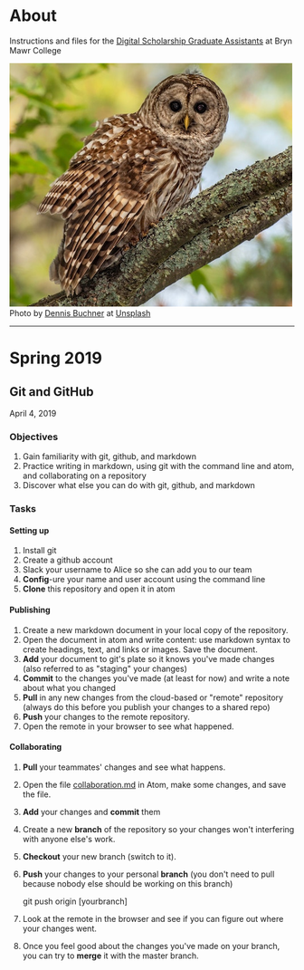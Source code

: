 # About
Instructions and files for the [Digital Scholarship Graduate Assistants](http://digitalscholarship.blogs.brynmawr.edu/gcol/) at Bryn Mawr College

![An owl on a branch](/images/owl-buchner.jpg)
Photo by [Dennis Buchner](https://unsplash.com/@baitman) at [Unsplash](unsplash.com)

---
# Spring 2019

## Git and GitHub
April 4, 2019

### Objectives
1. Gain familiarity with git, github, and markdown
2. Practice writing in markdown, using git with the command line and atom, and collaborating on a repository
3. Discover what else you can do with git, github, and markdown

### Tasks

#### Setting up
1. Install git
2. Create a github account
3. Slack your username to Alice so she can add you to our team
4. **Config**-ure your name and user account using the command line
5. **Clone** this repository and open it in atom

#### Publishing
1. Create a new markdown document in your local copy of the repository.
2. Open the document in atom and write content: use markdown syntax to create headings, text, and links or images. Save the document.
4. **Add** your document to git's plate so it knows you've made changes (also referred to as "staging" your changes)
5. **Commit** to the changes you've made (at least for now) and write a note about what you changed
6. **Pull** in any new changes from the cloud-based or "remote" repository (always do this before you publish your changes to a shared repo)
7. **Push** your changes to the remote repository.
8. Open the remote in your browser to see what happened.

#### Collaborating
1. **Pull** your teammates' changes and see what happens.
2. Open the file [collaboration.md](/collaboration.md) in Atom, make some changes, and save the file.
3. **Add** your changes and **commit** them
2. Create a new **branch** of the repository so your changes won't interfering with anyone else's work.
3. **Checkout** your new branch (switch to it).
4. **Push** your changes to your personal **branch** (you don't need to pull because nobody else should be working on this branch)

    git push origin [yourbranch]

5. Look at the remote in the browser and see if you can figure out where your changes went.  

6. Once you feel good about the changes you've made on your branch, you can try to **merge** it with the master branch.

